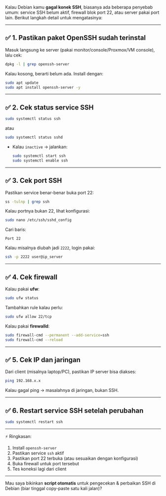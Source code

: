 Kalau Debian kamu **gagal konek SSH**, biasanya ada beberapa penyebab umum: service SSH belum aktif, firewall blok port 22, atau server pakai port lain. Berikut langkah detail untuk mengatasinya:

---

## ✅ 1. Pastikan paket OpenSSH sudah terinstal

Masuk langsung ke server (pakai monitor/console/Proxmox/VM console), lalu cek:

```bash
dpkg -l | grep openssh-server
```

Kalau kosong, berarti belum ada. Install dengan:

```bash
sudo apt update
sudo apt install openssh-server -y
```

---

## ✅ 2. Cek status service SSH

```bash
sudo systemctl status ssh
```

atau

```bash
sudo systemctl status sshd
```

* Kalau `inactive` → jalankan:

  ```bash
  sudo systemctl start ssh
  sudo systemctl enable ssh
  ```

---

## ✅ 3. Cek port SSH

Pastikan service benar-benar buka port 22:

```bash
ss -tulnp | grep ssh
```

Kalau portnya bukan 22, lihat konfigurasi:

```bash
sudo nano /etc/ssh/sshd_config
```

Cari baris:

```
Port 22
```

Kalau misalnya diubah jadi `2222`, login pakai:

```bash
ssh -p 2222 user@ip_server
```

---

## ✅ 4. Cek firewall

Kalau pakai **ufw**:

```bash
sudo ufw status
```

Tambahkan rule kalau perlu:

```bash
sudo ufw allow 22/tcp
```

Kalau pakai **firewalld**:

```bash
sudo firewall-cmd --permanent --add-service=ssh
sudo firewall-cmd --reload
```

---

## ✅ 5. Cek IP dan jaringan

Dari client (misalnya laptop/PC), pastikan IP server bisa diakses:

```bash
ping 192.168.x.x
```

Kalau gagal ping → masalahnya di jaringan, bukan SSH.

---

## ✅ 6. Restart service SSH setelah perubahan

```bash
sudo systemctl restart ssh
```

---

⚡ Ringkasan:

1. Install `openssh-server`
2. Pastikan service `ssh` aktif
3. Pastikan port 22 terbuka (atau sesuaikan dengan konfigurasi)
4. Buka firewall untuk port tersebut
5. Tes koneksi lagi dari client

---

Mau saya bikinkan **script otomatis** untuk pengecekan & perbaikan SSH di Debian (biar tinggal copy-paste satu kali jalan)?
